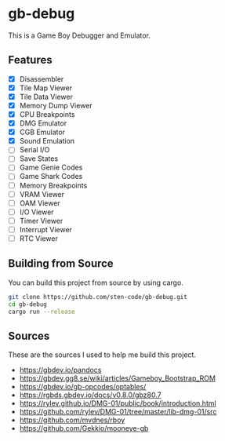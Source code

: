 ﻿# gb-debug

This is a Game Boy Debugger and Emulator.

## Features

- [x] Disassembler
- [x] Tile Map Viewer
- [x] Tile Data Viewer
- [x] Memory Dump Viewer
- [x] CPU Breakpoints
- [x] DMG Emulator
- [x] CGB Emulator
- [x] Sound Emulation
- [ ] Serial I/O
- [ ] Save States
- [ ] Game Genie Codes
- [ ] Game Shark Codes
- [ ] Memory Breakpoints
- [ ] VRAM Viewer
- [ ] OAM Viewer
- [ ] I/O Viewer
- [ ] Timer Viewer
- [ ] Interrupt Viewer
- [ ] RTC Viewer

## Building from Source

You can build this project from source by using cargo.

```bash
git clone https://github.com/sten-code/gb-debug.git
cd gb-debug
cargo run --release
```

## Sources

These are the sources I used to help me build this project.

- https://gbdev.io/pandocs
- https://gbdev.gg8.se/wiki/articles/Gameboy_Bootstrap_ROM
- https://gbdev.io/gb-opcodes/optables/
- https://rgbds.gbdev.io/docs/v0.8.0/gbz80.7
- https://rylev.github.io/DMG-01/public/book/introduction.html
- https://github.com/rylev/DMG-01/tree/master/lib-dmg-01/src
- https://github.com/mvdnes/rboy
- https://github.com/Gekkio/mooneye-gb
